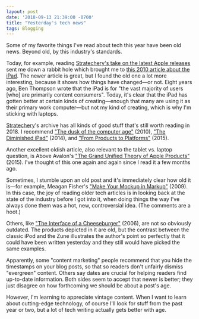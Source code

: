 ```yaml
---
layout: post
date: '2018-09-13 21:39:00 -0700'
title: "Yesterday's tech news"
tags: Blogging
---
```

Some of my favorite things I've read about tech this year have been old news. Beyond old, by this industry's standards.

Today, for example, reading [Stratechery's take on the latest Apple releases](https://stratechery.com/2018/the-iphone-franchise/) sent me down a rabbit hole which brought me to [this 2010 article about the iPad](https://stratechery.com/2010/the-ipad-its-for-everyone-else/). The newer article is great, but I found the old one a lot more interesting, because it shows how things have changed&mdash;or not. Eight years ago, Ben Thompson wrote that the iPad is for "the vast majority of users [who] are primarily content consumers". Today, it's clear that the iPad has gotten better at certain kinds of creating&mdash;enough that many are using it as their primary work computer&mdash;but not my kind of creating, which is why I'm sticking with laptops.

[Stratechery](https://stratechery.com/)'s archive has all kinds of good stuff that's still worth reading in 2018. I recommend ["The dusk of the computer age"](https://stratechery.com/2010/the-dusk-of-the-computer-age/) (2010), ["The Diminished iPad"](https://stratechery.com/2014/diminished-ipad/) (2014), and ["From Products to Platforms"](https://stratechery.com/2015/from-products-to-platforms/) (2015).

Another excellent oldish article, also relevant to the tablet vs. laptop question, is Above Avalon's ["The Grand Unified Theory of Apple Products"](https://www.aboveavalon.com/notes/2015/12/02/the-grand-unified-theory-of-apple-products) (2015). I've thought of this one again and again since I read it a few months ago.

Sometimes, I stumble upon an old post and it's immediately clear how old it is&mdash;for example, Meagan Fisher's ["Make Your Mockup in Markup"](https://24ways.org/2009/make-your-mockup-in-markup/) (2009). In this case, the joy of reading older tech articles is in looking back at the state of the industry before I got into it, when doing things the way I've always done them was a hot, new, controversial idea. (The comments are a hoot.)

Others, like ["The Interface of a Cheeseburger"](https://ia.net/topics/the-interface-of-a-cheeseburger) (2006), are not so obviously outdated. The products depicted in it are old, but the contrast between the classic iPod and the Zune illustrates the author's point so perfectly that it could have been written yesterday and they still would have picked the same examples.

Apparently, some "content marketing" people recommend that you hide the timestamps on your blog posts, so that so readers don't unfairly dismiss "evergreen" content. Others say dates are crucial for helping readers find up-to-date information. Both sides seem to accept that newer is better; they just disagree on how forthcoming we should be about a post's age.

However, I'm learning to appreciate vintage content. When I want to learn about cutting-edge technology, of course I'll look for stuff from the past year or two, but a lot of tech writing actually gets better with age.
